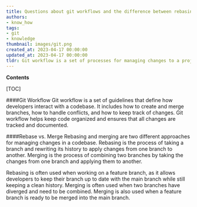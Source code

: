 ```yaml
---
title: Questions about git workflows and the difference between rebasing and merging
authors:
- know_how
tags:
- git
- knowledge
thumbnail: images/git.png
created_at: 2023-04-17 00:00:00
updated_at: 2023-04-17 00:00:00
tldr: Git workflow is a set of processes for managing changes to a project, while rebase is a command to re-apply commits on top of another base tip, while merge is a command to combine multiple sequences of commits into one.
---
```


**Contents**

[TOC]

####Git Workflow
Git workflow is a set of guidelines that define how developers interact with a codebase. It includes how to create and merge branches, how to handle conflicts, and how to keep track of changes. Git workflow helps keep code organized and ensures that all changes are tracked and documented.

####Rebase vs. Merge
Rebasing and merging are two different approaches for managing changes in a codebase. Rebasing is the process of taking a branch and rewriting its history to apply changes from one branch to another. Merging is the process of combining two branches by taking the changes from one branch and applying them to another. 

Rebasing is often used when working on a feature branch, as it allows developers to keep their branch up to date with the main branch while still keeping a clean history. Merging is often used when two branches have diverged and need to be combined. Merging is also used when a feature branch is ready to be merged into the main branch.

